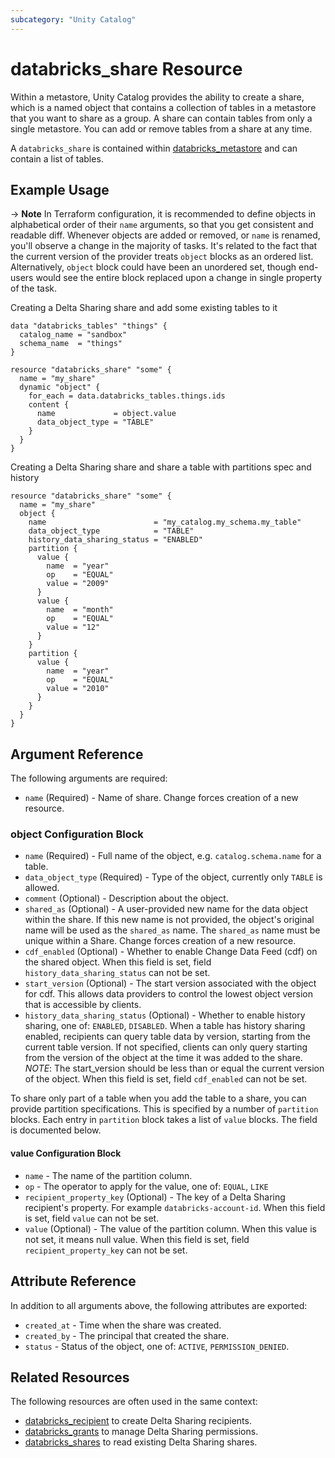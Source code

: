 ```yaml
---
subcategory: "Unity Catalog"
---
```

# databricks_share Resource

Within a metastore, Unity Catalog provides the ability to create a share, which is a named object that contains a collection of tables in a metastore that you want to share as a group. A share can contain tables from only a single metastore. You can add or remove tables from a share at any time.

A `databricks_share` is contained within [databricks_metastore](metastore.md) and can contain a list of tables.

## Example Usage

-> **Note** In Terraform configuration, it is recommended to define objects in alphabetical order of their `name` arguments, so that you get consistent and readable diff. Whenever objects are added or removed, or `name` is renamed, you'll observe a change in the majority of tasks. It's related to the fact that the current version of the provider treats `object` blocks as an ordered list. Alternatively, `object` block could have been an unordered set, though end-users would see the entire block replaced upon a change in single property of the task.

Creating a Delta Sharing share and add some existing tables to it

```hcl
data "databricks_tables" "things" {
  catalog_name = "sandbox"
  schema_name  = "things"
}

resource "databricks_share" "some" {
  name = "my_share"
  dynamic "object" {
    for_each = data.databricks_tables.things.ids
    content {
      name             = object.value
      data_object_type = "TABLE"
    }
  }
}
```

Creating a Delta Sharing share and share a table with partitions spec and history

```hcl
resource "databricks_share" "some" {
  name = "my_share"
  object {
    name                        = "my_catalog.my_schema.my_table"
    data_object_type            = "TABLE"
    history_data_sharing_status = "ENABLED"
    partition {
      value {
        name  = "year"
        op    = "EQUAL"
        value = "2009"
      }
      value {
        name  = "month"
        op    = "EQUAL"
        value = "12"
      }
    }
    partition {
      value {
        name  = "year"
        op    = "EQUAL"
        value = "2010"
      }
    }
  }
}
```

## Argument Reference

The following arguments are required:

* `name` (Required) - Name of share. Change forces creation of a new resource.

### object Configuration Block

* `name` (Required) - Full name of the object, e.g. `catalog.schema.name` for a table.
* `data_object_type` (Required) - Type of the object, currently only `TABLE` is allowed.
* `comment` (Optional) -  Description about the object.
* `shared_as` (Optional) - A user-provided new name for the data object within the share. If this new name is not provided, the object's original name will be used as the `shared_as` name. The `shared_as` name must be unique within a Share. Change forces creation of a new resource.
* `cdf_enabled` (Optional) - Whether to enable Change Data Feed (cdf) on the shared object. When this field is set, field `history_data_sharing_status` can not be set.
* `start_version` (Optional) -  The start version associated with the object for cdf. This allows data providers to control the lowest object version that is accessible by clients.
* `history_data_sharing_status` (Optional) - Whether to enable history sharing, one of: `ENABLED`, `DISABLED`. When a table has history sharing enabled, recipients can query table data by version, starting from the current table version. If not specified, clients can only query starting from the version of the object at the time it was added to the share. *NOTE*: The start_version should be less than or equal the current version of the object. When this field is set, field `cdf_enabled` can not be set.

To share only part of a table when you add the table to a share, you can provide partition specifications. This is specified by a number of `partition` blocks. Each entry in `partition` block takes a list of `value` blocks. The field is documented below.

#### value Configuration Block

* `name` - The name of the partition column.
* `op` - The operator to apply for the value, one of: `EQUAL`, `LIKE`
* `recipient_property_key` (Optional) - The key of a Delta Sharing recipient's property. For example `databricks-account-id`. When this field is set, field `value` can not be set.
* `value` (Optional) - The value of the partition column. When this value is not set, it means null value. When this field is set, field `recipient_property_key` can not be set.

## Attribute Reference

In addition to all arguments above, the following attributes are exported:

* `created_at` - Time when the share was created.
* `created_by` - The principal that created the share.
* `status` - Status of the object, one of: `ACTIVE`, `PERMISSION_DENIED`.

## Related Resources

The following resources are often used in the same context:

* [databricks_recipient](recipient.md) to create Delta Sharing recipients.
* [databricks_grants](grants.md) to manage Delta Sharing permissions.
* [databricks_shares](../data-sources/shares.md) to read existing Delta Sharing shares.
